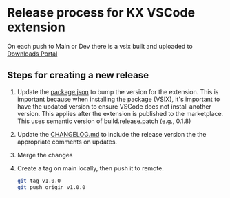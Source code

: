 # Release process for KX VSCode extension

On each push to Main or Dev there is a vsix built and uploaded to [Downloads Portal](https://portal.dl.kx.com/assets/raw/kdb-vscode/)

## Steps for creating a new release

1. Update the [package.json](package.json) to bump the version for the extension. This is important because when installing the package (VSIX), it's important to have the updated version to ensure VSCode does not install another version. This applies after the extension is published to the marketplace. This uses semantic version of build.release.patch (e.g., 0.1.8)

2. Update the [CHANGELOG.md](CHANGELOG.md) to include the release version the the appropriate comments on updates.

3. Merge the changes

4. Create a tag on main locally, then push it to remote.
   ```bash
   git tag v1.0.0
   git push origin v1.0.0
   ```
